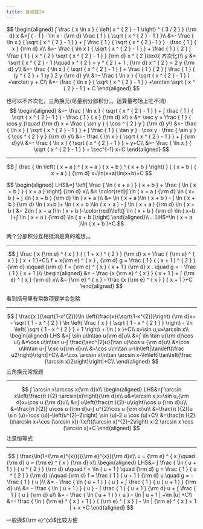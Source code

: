 ```yaml
---
title: 自测题14
---
```


$$
\begin{aligned}
∫ \frac { x \ln x } { \left( x ^ { 2 } - 1 \right) ^ { 3 / 2 } } {\rm d} x
&=∫ ( - 1 ) ⋅ \ln x ⋅ {\rm d} \frac { 1 } { \sqrt { x ^ { 2 } - 1 } }\\
&=- \frac { \ln x } { \sqrt { x ^ { 2 } - 1 } } + ∫ \frac { 1 } { \sqrt { x ^ { 2 }- 1 } } ⋅ \frac { 1 } { x } {\rm d} x\\
&=- \frac { \ln x } { \sqrt { x ^ { 2 } - 1 } } + \frac { 1 } { 2 } ∫ \frac { 1 } { x ^ { 2 } \sqrt { x ^ { 2 } - 1 } } {\rm d} x ^ { 2 }\text{ 齐次化}\\
y &= \sqrt { x ^ { 2 } - 1 }\quad x ^ { 2 } = y ^ { 2 } + 1 , {\rm d} x ^ { 2 } = 2 y {\rm d} y\\
&=- \frac { \ln x } { \sqrt { x ^ { 2 } - 1 } } + \frac { 1 } { 2 } ∫ \frac { 1 } { (y ^ { 2 } + 1 )y } 2 y {\rm d} y\\
&=- \frac { \ln x } { \sqrt { x ^ { 2 } - 1 } } +\arctan y + C\\
&=- \frac { \ln x } { \sqrt { x ^ { 2 } - 1 } } +\arctan \sqrt { x ^ { 2 } - 1 } + C
\end{aligned}
$$

也可以不齐次化，三角换元(尽量别分部积分。。运算量考场上吃不消)
$$
\begin{aligned}
&=- \frac { \ln x } { \sqrt { x ^ { 2 } - 1 } } + ∫ \frac { 1 } { \sqrt { x ^ { 2 }- 1 } } ⋅ \frac { 1 } { x } {\rm d} x\\
x &= \sec y = \frac { 1 } { \cos y }\quad {\rm d} x = \frac { \sin y } { \cos ^ { 2 } y } {\rm d} y\\
&=- \frac { \ln x } { \sqrt { x ^ { 2 } - 1 } } + ∫ \frac { 1 } { \tan y } ⋅ \cos y ⋅ \frac { \sin y } { \cos ^ { 2 } y } {\rm d} y\\
&=- \frac { \ln x } { \sqrt { x ^ { 2 } - 1 } } + ∫ {\rm d}y\\
&=- \frac { \ln x } { \sqrt { x ^ { 2 } - 1 } } + y+C\\
&=- \frac { \ln x } { \sqrt { x ^ { 2 } - 1 } } + \sec^{-1} x+C
\end{aligned}
$$

---

$$
∫ \frac { \ln \left( ( x + a ) ^ { x + a } ( x + b ) ^ { x + b } \right) } { ( x + b ) ( x + a ) } {\rm d} x=\ln(x+a)\ln(x+b)+C
$$

$$
\begin{aligned}
LHS&=∫ \left[ \frac { \ln ( x + a ) } { x + b } + \frac { \ln ( x + b ) } { x + a } \right] {\rm d} x\\
&= \color{red}∫ \ln ( x + a ) {\rm d} \ln ( x+ b ) + ∫ \ln ( x + b ) {\rm d} \ln ( x + a )\\
&= \ln ( x + a )\ln ( x + b ) - ∫ \ln ( x + b ) {\rm d} \ln ( x+b )+ \ln ( x + b )\ln ( x + a ) - ∫ \ln ( x + a ) {\rm d} \ln ( x + b )
&= 2\ln ( x + a )\ln ( x + b )-\color{red}\left(∫ \ln ( x + b ) {\rm d} \ln ( x+b )+∫ \ln ( x + a ) {\rm d} \ln ( x + b )\right)
\end{aligned}\\
∴ LHS=\ln ( x + a )\ln ( x + b )+C
$$

两个分部积分互相抵消是真的难想。。

---

$$
∫ \frac { x {\rm e} ^ { x } } { ( 1 + x ) ^ { 2 } } {\rm d} x = \frac { {\rm e} ^ { x } } { x + 1 }+C\\
f = x{\rm e} ^ { x } , {\rm d} g = \frac { 1 } { ( x + 1 ) ^ { 2 } } {\rm d} x\quad
 {\rm d} f = {\rm e} ^ { x } ( x + 1 ) {\rm d} x , \quad g = - \frac { 1 } { x + 1 }\\
 \begin{aligned}
&= - \frac {x {\rm e} ^ { x } } { x + 1 } + ∫ {\rm e} ^ { x } {\rm d} x\\
&= {\rm e} ^ { x } - \frac {x {\rm e} ^ { x } } { x + 1 }+C
\end{aligned}
$$

看到括号里有常数项要学会忽略

---

$$
∫ \frac{x }{\sqrt{1-x^{2}}}\ln \left(\frac{x}{\sqrt{1-x^{2}}}\right) {\rm d}x= - \sqrt { 1 - x ^ { 2 } } \ln \left( \frac { x } { \sqrt { 1 - x ^ { 2 } } } \right) - \ln \left( \sqrt { 1 - x ^ { 2 } } + 1 \right) + \ln ( x )+C\\
x=\sin u,u=\arcsin x\\
\begin{aligned}
LHS
&=∫ \sin u\ln\tan u{\rm d}u\\
&=∫ \ln \tan u{\rm d}\cos u\\
&=\cos u\ln\tan u-∫ \frac{\sec^{2}u}{\tan u}\cos u {\rm d}u\\
&=\cos u\ln\tan u-∫ \csc u{\rm d}u\\
&=\cos u\ln\tan u-\ln\left|\tan\left(\frac u2\right)\right|+C\\
&=\cos \arcsin x\ln\tan \arcsin x-\ln\left|\tan\left(\frac {\arcsin x}2\right)\right|+C\\
\end{aligned}
$$
三角换元常规题

---

$$
∫ \arcsin x\arccos x{\rm d}x\\
\begin{aligned}
LHS&=∫ \arcsin x\left(\frac{π }{2}-\arcsin(x)\right){\rm d}x\\
u&=\arcsin x,x=\sin u,{\rm d}x=\cos u {\rm d}u\\
&=∫ u\left(\frac{π }{2}-u\right)\cos u {\rm d}u\\
&=\frac{π }{2}∫ u\cos u {\rm d}u-∫ u^{2}\cos u {\rm d}u\\
&=\frac{π }{2}(u \sin (u)+\cos (u))-\left(u^{2}-2\right) \sin (u)-2 u \cos (u)+C\\
&=\frac{π }{2}(x\arcsin x+\cos (\arcsin x))-\left((\arcsin x)^{2}-2\right) x-2 \arcsin x \cos (\arcsin x)+C
\end{aligned}
$$
注意恒等式

---

$$
∫ \frac{\ln(1+{\rm e}^{x})}{{\rm e}^{x}}{\rm d}x\\
u = {\rm e} ^ { x }\quad {\rm d} u = {\rm e} ^ { x } {\rm d} x\\
\begin{aligned}
LHS&= ∫ \frac { \ln ( u + 1 ) } { u ^ { 2 } } {\rm d} u\quad
f = \ln ( u + 1 ) \quad {\rm d} g = \frac { 1 } { u ^ { 2 } } {\rm d} u\quad
{\rm d} f = \frac { 1 } { u + 1 } {\rm d} u \quad g = - \frac { 1 } { u }\\
&= - \frac { \ln ( u + 1 ) } { u } + ∫ \frac { 1 } { u ( u + 1 ) } {\rm d} u\\
&= - \frac { \ln ( u + 1 ) } { u } - ∫ \frac { 1 } { u + 1 } {\rm d} u + ∫ \frac { 1 } { u } {\rm d} u\\
&= - \frac { \ln ( u + 1 ) } { u } - \ln | u + 1 | +\ln |u| +C\\
&=- \frac { \ln ( {\rm e} ^ { x } + 1 ) } { {\rm e} ^ { x } } - \ln | {\rm e} ^ { x } + 1 | + x +C
\end{aligned}
$$

一般换${\rm e}^{x}$比较方便

